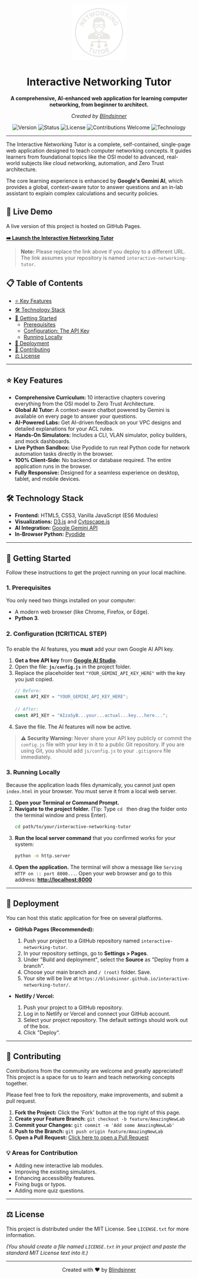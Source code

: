 <div align="center">
  <img src="https://github.com/Blindsinner/Interactive-Networking-Tutor/blob/main/logo.png" alt="Logo" width="150">
  <h1>Interactive Networking Tutor</h1>
  <p><strong>A comprehensive, AI-enhanced web application for learning computer networking, from beginner to architect.</strong></p>
  <p><em>Created by <a href="https://github.com/Blindsinner">Blindsinner</a></em></p>
</div>

<div align="center">

![Version](https://img.shields.io/badge/version-2.0-blue.svg)
![Status](https://img.shields.io/badge/status-active-success.svg)
![License](https://img.shields.io/badge/license-MIT-green.svg)
![Contributions Welcome](https://img.shields.io/badge/contributions-welcome-brightgreen.svg)
![Technology](https://img.shields.io/static/v1?label=tech&message=HTML5%20|%20CSS3%20|%20JS&color=blueviolet)

</div>

---

The Interactive Networking Tutor is a complete, self-contained, single-page web application designed to teach computer networking concepts. It guides learners from foundational topics like the OSI model to advanced, real-world subjects like cloud networking, automation, and Zero Trust architecture.

The core learning experience is enhanced by **Google's Gemini AI**, which provides a global, context-aware tutor to answer questions and an in-lab assistant to explain complex calculations and security policies.

## 🚀 Live Demo

A live version of this project is hosted on GitHub Pages.

**[➡️ Launch the Interactive Networking Tutor](https://blindsinner.github.io/Interactive-Networking-Tutor/)**

> **Note:** Please replace the link above if you deploy to a different URL. The link assumes your repository is named `interactive-networking-tutor`.

## 📋 Table of Contents

- [⭐ Key Features](#-key-features)
- [🛠️ Technology Stack](#️-technology-stack)
- [🏁 Getting Started](#-getting-started)
  - [Prerequisites](#1-prerequisites)
  - [Configuration: The API Key](#2-configuration-critical-step)
  - [Running Locally](#3-running-locally)
- [🚀 Deployment](#-deployment)
- [🤝 Contributing](#-contributing)
- [⚖️ License](#️-license)

---

## ⭐ Key Features

* **Comprehensive Curriculum:** 10 interactive chapters covering everything from the OSI model to Zero Trust Architecture.
* **Global AI Tutor:** A context-aware chatbot powered by Gemini is available on every page to answer your questions.
* **AI-Powered Labs:** Get AI-driven feedback on your VPC designs and detailed explanations for your ACL rules.
* **Hands-On Simulators:** Includes a CLI, VLAN simulator, policy builders, and mock dashboards.
* **Live Python Sandbox:** Use Pyodide to run real Python code for network automation tasks directly in the browser.
* **100% Client-Side:** No backend or database required. The entire application runs in the browser.
* **Fully Responsive:** Designed for a seamless experience on desktop, tablet, and mobile devices.


## 🛠️ Technology Stack

* **Frontend:** HTML5, CSS3, Vanilla JavaScript (ES6 Modules)
* **Visualizations:** [D3.js](https://d3js.org/) and [Cytoscape.js](https://js.cytoscape.org/)
* **AI Integration:** [Google Gemini API](https://ai.google.dev/)
* **In-Browser Python:** [Pyodide](https://pyodide.org/)

---

## 🏁 Getting Started

Follow these instructions to get the project running on your local machine.

### 1. Prerequisites

You only need two things installed on your computer:
* A modern web browser (like Chrome, Firefox, or Edge).
* **Python 3**.

### 2. Configuration (❗CRITICAL STEP)

To enable the AI features, you **must** add your own Google AI API key.

1.  **Get a free API key** from **[Google AI Studio](https://aistudio.google.com/app/apikey)**.
2.  Open the file: **`js/config.js`** in the project folder.
3.  Replace the placeholder text `"YOUR_GEMINI_API_KEY_HERE"` with the key you just copied.
    ```javascript
    // Before:
    const API_KEY = "YOUR_GEMINI_API_KEY_HERE";

    // After:
    const API_KEY = "AIzaSyB...your...actual...key...here...";
    ```
4.  Save the file. The AI features will now be active.

> **⚠️ Security Warning:** Never share your API key publicly or commit the `config.js` file with your key in it to a public Git repository. If you are using Git, you should add `js/config.js` to your `.gitignore` file immediately.

### 3. Running Locally

Because the application loads files dynamically, you cannot just open `index.html` in your browser. You must serve it from a local web server.

1.  **Open your Terminal or Command Prompt.**
2.  **Navigate to the project folder.** (Tip: Type `cd ` then drag the folder onto the terminal window and press Enter).
    ```sh
    cd path/to/your/interactive-networking-tutor
    ```
3.  **Run the local server command** that you confirmed works for your system:
    ```sh
    python -m http.server
    ```
4.  **Open the application.** The terminal will show a message like `Serving HTTP on :: port 8000...`. Open your web browser and go to this address:
    [**http://localhost:8000**](http://localhost:8000)

---

## 🚀 Deployment

You can host this static application for free on several platforms.

* **GitHub Pages (Recommended):**
    1.  Push your project to a GitHub repository named `interactive-networking-tutor`.
    2.  In your repository settings, go to **Settings > Pages**.
    3.  Under "Build and deployment", select the **Source** as "Deploy from a branch".
    4.  Choose your main branch and `/ (root)` folder. Save.
    5.  Your site will be live at `https://blindsinner.github.io/interactive-networking-tutor/`.

* **Netlify / Vercel:**
    1.  Push your project to a GitHub repository.
    2.  Log in to Netlify or Vercel and connect your GitHub account.
    3.  Select your project repository. The default settings should work out of the box.
    4.  Click "Deploy".

---

## 🤝 Contributing

Contributions from the community are welcome and greatly appreciated! This project is a space for us to learn and teach networking concepts together.

Please feel free to fork the repository, make improvements, and submit a pull request.

1.  **Fork the Project:** Click the 'Fork' button at the top right of this page.
2.  **Create your Feature Branch:** `git checkout -b feature/AmazingNewLab`
3.  **Commit your Changes:** `git commit -m 'Add some AmazingNewLab'`
4.  **Push to the Branch:** `git push origin feature/AmazingNewLab`
5.  **Open a Pull Request:** [Click here to open a Pull Request](https://github.com/Blindsinner/interactive-networking-tutor/pulls)

### 💡 Areas for Contribution
* Adding new interactive lab modules.
* Improving the existing simulators.
* Enhancing accessibility features.
* Fixing bugs or typos.
* Adding more quiz questions.

---

## ⚖️ License

This project is distributed under the MIT License. See `LICENSE.txt` for more information.

*(You should create a file named `LICENSE.txt` in your project and paste the standard MIT License text into it.)*

---

<div align="center">
  <p>Created with ❤️ by <a href="https://github.com/Blindsinner">Blindsinner</a></p>
</div>
